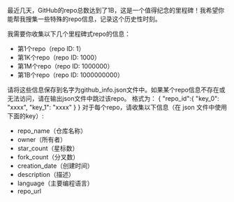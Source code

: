最近几天，GitHub的repo总数达到了1B，这是一个值得纪念的里程碑！我希望你能帮我搜集一些特殊的repo信息，记录这个历史性时刻。

我需要你收集以下几个里程碑式repo的信息：
- 第1个repo（repo ID: 1）
- 第1K个repo（repo ID: 1000）  
- 第1M个repo（repo ID: 1000000）
- 第1B个repo（repo ID: 1000000000）

请将这些信息保存到名字为github_info.json文件中。如果某个repo信息不存在或无法访问，请在输出json文件中跳过该repo。
格式为：
{
    "repo_id":{
        "key_0": "xxxx",
        "key_1": "xxxx"
    }
}
对于每个repo，请收集以下信息（在 json 文件中使用下面的key）:
- repo_name（仓库名称）
- owner（所有者）
- star_count（星标数）
- fork_count（分叉数）
- creation_date（创建时间）
- description（描述）
- language（主要编程语言）
- repo_url

